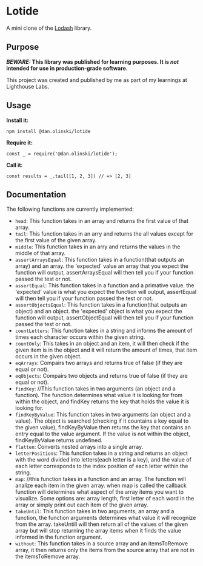 # Lotide 

A mini clone of the [Lodash](https://lodash.com) library.

## Purpose

**_BEWARE:_ This library was published for learning purposes. It is _not_ intended for use in production-grade software.**

This project was created and published by me as part of my learnings at Lighthouse Labs. 

## Usage

**Install it:**

`npm install @dan.olinski/lotide`

**Require it:**

`const _ = require('@dan.olinski/lotide');`

**Call it:**

`const results = _.tail([1, 2, 3]) // => [2, 3]`

## Documentation

The following functions are currently implemented:

* `head`: This function takes in an array and returns the first value of that array.
* `tail`: This function takes in an arry and returns the all values except for the first value of the given array.
* `middle`: This function takes in an arry and returns the values in the middle of that array.
* `assertArraysEqual`: This function takes in a function(that outputs an array) and an array. the 'expected' value an array that you expect the function will output, assertArraysEqual will then tell you if your function passed the test or not.
* `assertEqual`: This function takes in a function and a primative value. the 'expected' value is what you expect the function will output, assertEqual will then tell you if your function passed the test or not.
* `assertObjectsEqual`: This function takes in a function(that outputs an object) and an object. the 'expected' object is what you expect the function will output, assertObjectEqual will then tell you if your function passed the test or not.
* `countLetters`: This function takes in a string and informs the amount of times each character occurs within the given string. 
* `countOnly`: This takes in an object and an item, it will then check if the given item is in the object and it will return the amount of times, that item occurs in the given object.
* `eqArrays`: Compairs two arrays and returns true of false (if they are equal or not).
* `eqObjects`: Compairs two objects and returns true of false (if they are equal or not).
* `findKey`: //This function takes in two arguments (an object and a function). The function determines what value it is looking for from within the object, and findKey returns the key that holds the value it is looking for.
* `findKeyByValue`: This function takes in two arguments (an object and a value). The object is searched (checking if it countains a key equal to the given value), findKeyByValue then returns the key that contains an entry equal to the value argument. If the value is not within the object, findKeyByValue returns undefined.
* `flatten`: Converts nested arrays into a single array.
* `letterPositions`: This function takes in a string and returns an object with the word divided into letters(each letter is a key), and the value of each letter corresponds to the index position of each letter within the string.
* `map`: //this function takes in a function and an array. The function will analize each item in the given array. when map is called the callback function will determines what aspect of the array items you want to visualize. Some options are: array length, first letter of each word in the array or simply print out each item of the given array.
* `takeUntil`: This function takes in two arguments; an array and a function, the function arguments determines what value it will recognize from the array. takeUntill will then return all of the values of the given array but will stop returning the array items when it finds the value informed in the function argument. 
* `without`: This function takes in a source array and an itemsToRemove array, it then returns only the items from the source array that are not in the itemsToRemove array.